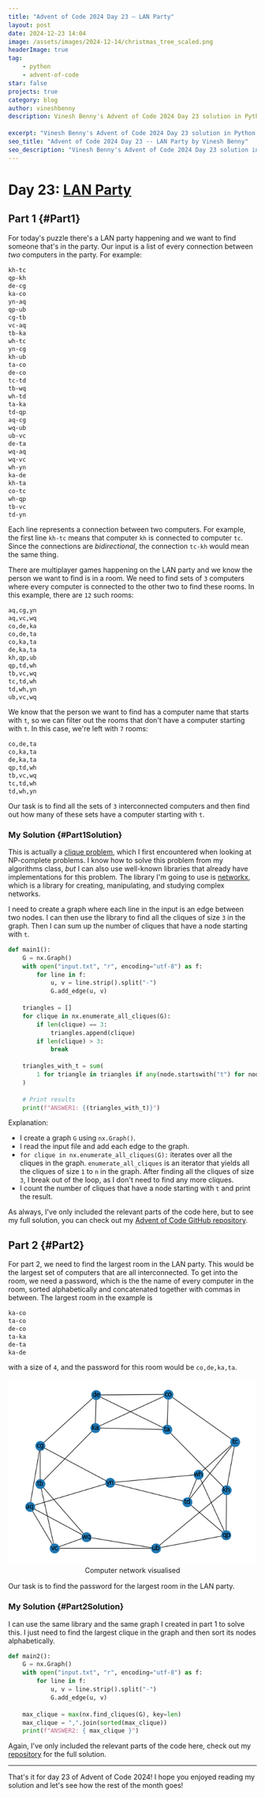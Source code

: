 ```yaml
---
title: "Advent of Code 2024 Day 23 – LAN Party"
layout: post
date: 2024-12-23 14:04
image: /assets/images/2024-12-14/christmas_tree_scaled.png
headerImage: true
tag:
    - python
    - advent-of-code
star: false
projects: true
category: blog
author: vineshbenny
description: Vinesh Benny's Advent of Code 2024 Day 23 solution in Python.

excerpt: "Vinesh Benny's Advent of Code 2024 Day 23 solution in Python."
seo_title: "Advent of Code 2024 Day 23 -- LAN Party by Vinesh Benny"
seo_description: "Vinesh Benny's Advent of Code 2024 Day 23 solution in Python."
---
```


# Day 23: [LAN Party](https://adventofcode.com/2024/day/23)

## Part 1 {#Part1}

For today's puzzle there's a LAN party happening and we want to find someone
that's in the party. Our input is a list of every connection between _two_
computers in the party. For example:

```
kh-tc
qp-kh
de-cg
ka-co
yn-aq
qp-ub
cg-tb
vc-aq
tb-ka
wh-tc
yn-cg
kh-ub
ta-co
de-co
tc-td
tb-wq
wh-td
ta-ka
td-qp
aq-cg
wq-ub
ub-vc
de-ta
wq-aq
wq-vc
wh-yn
ka-de
kh-ta
co-tc
wh-qp
tb-vc
td-yn
```

Each line represents a connection between two computers. For example, the first
line `kh-tc` means that computer `kh` is connected to computer `tc`. Since the
connections are _bidirectional_, the connection `tc-kh` would mean the same
thing.

There are multiplayer games happening on the LAN party and we know the person we
want to find is in a room. We need to find sets of `3` computers where every
computer is connected to the other two to find these rooms. In this example,
there are `12` such rooms:

```
aq,cg,yn
aq,vc,wq
co,de,ka
co,de,ta
co,ka,ta
de,ka,ta
kh,qp,ub
qp,td,wh
tb,vc,wq
tc,td,wh
td,wh,yn
ub,vc,wq
```

We know that the person we want to find has a computer name that starts with
`t`, so we can filter out the rooms that don't have a computer starting with
`t`. In this case, we're left with `7` rooms:

```
co,de,ta
co,ka,ta
de,ka,ta
qp,td,wh
tb,vc,wq
tc,td,wh
td,wh,yn
```

Our task is to find all the sets of `3` interconnected computers and then find
out how many of these sets have a computer starting with `t`.

### My Solution {#Part1Solution}

This is actually a
[clique problem](https://en.wikipedia.org/wiki/Clique_problem), which I first
encountered when looking at NP-complete problems. I know how to solve this
problem from my algorithms class, _but_ I can also use well-known libraries that
already have implementations for this problem. The library I'm going to use is
[networkx](https://networkx.org/), which is a library for creating,
manipulating, and studying complex networks.

I need to create a graph where each line in the input is an edge between two
nodes. I can then use the library to find all the cliques of size `3` in the
graph. Then I can sum up the number of cliques that have a node starting with
`t`.

```python
def main1():
    G = nx.Graph()
    with open("input.txt", "r", encoding="utf-8") as f:
        for line in f:
            u, v = line.strip().split("-")
            G.add_edge(u, v)

    triangles = []
    for clique in nx.enumerate_all_cliques(G):
        if len(clique) == 3:
            triangles.append(clique)
        if len(clique) > 3:
            break

    triangles_with_t = sum(
        1 for triangle in triangles if any(node.startswith("t") for node in triangle)
    )

    # Print results
    print(f"ANSWER1: {(triangles_with_t)}")
```

Explanation:

- I create a graph `G` using `nx.Graph()`.
- I read the input file and add each edge to the graph.
- `for clique in nx.enumerate_all_cliques(G):` iterates over all the cliques in
  the graph. `enumerate_all_cliques` is an iterator that yields all the cliques
  of size `1` to `n` in the graph. After finding all the cliques of size `3`, I
  break out of the loop, as I don't need to find any more cliques.
- I count the number of cliques that have a node starting with `t` and print the
  result.

As always, I've only included the relevant parts of the code here, but to see my
full solution, you can check out my
[Advent of Code GitHub repository](https://github.com/VBenny42/AoC/blob/main/2024/day23/solution.py).

## Part 2 {#Part2}

For part 2, we need to find the largest room in the LAN party. This would be the
largest set of computers that are all interconnected. To get into the room, we
need a password, which is the the name of every computer in the room, sorted
alphabetically and concatenated together with commas in between. The largest
room in the example is

```
ka-co
ta-co
de-co
ta-ka
de-ta
ka-de
```

with a size of `4`, and the password for this room would be `co,de,ka,ta`.

<div style="text-align: center;">
    <img src="../assets/images/2024-12-23/sample-input-graph.png" alt="Computer network visualised" loading="lazy">
    <div style="margin-bottom: 15px;">
        <figcaption class="caption">Computer network visualised</figcaption>
    </div>
</div>

Our task is to find the password for the largest room in the LAN party.

### My Solution {#Part2Solution}

I can use the same library and the same graph I created in part 1 to solve this.
I just need to find the largest clique in the graph and then sort its nodes
alphabetically.

```python
def main2():
    G = nx.Graph()
    with open("input.txt", "r", encoding="utf-8") as f:
        for line in f:
            u, v = line.strip().split("-")
            G.add_edge(u, v)

    max_clique = max(nx.find_cliques(G), key=len)
    max_clique = ",".join(sorted(max_clique))
    print(f"ANSWER2: { max_clique }")
```

Again, I've only included the relevant parts of the code here, check out my
[repository](https://github.com/VBenny42/AoC/blob/main/2024/day23/solution.py)
for the full solution.

---

That's it for day 23 of Advent of Code 2024! I hope you enjoyed reading my
solution and let's see how the rest of the month goes!
